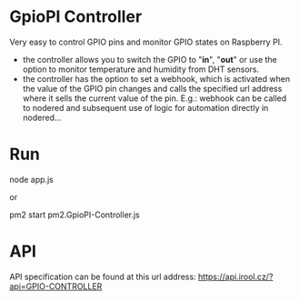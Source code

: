 # GpioPI Controller
Very easy to control GPIO pins and monitor GPIO states on Raspberry PI.
- the controller allows you to switch the GPIO to "**in**", "**out**" or use the option to monitor temperature and humidity from DHT sensors. 
- the controller has the option to set a webhook, which is activated when the value of the GPIO pin changes and calls the specified url address where it sells the current value of the pin. E.g.: webhook can be called to nodered and subsequent use of logic for automation directly in nodered...

# Run
node app.js

or

pm2 start pm2.GpioPI-Controller.js

# API

API specification can be found at this url address: https://api.irool.cz/?api=GPIO-CONTROLLER
